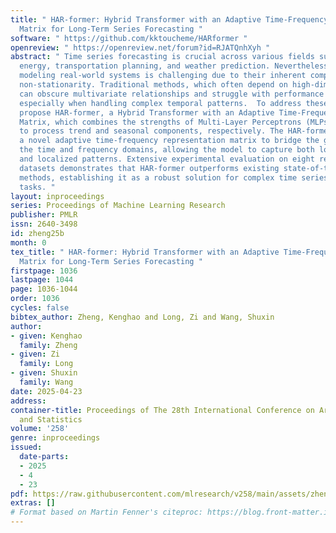 ```yaml
---
title: " HAR-former: Hybrid Transformer with an Adaptive Time-Frequency Representation
  Matrix for Long-Term Series Forecasting "
software: " https://github.com/kktoucheme/HARformer "
openreview: " https://openreview.net/forum?id=RJATQnhXyh "
abstract: " Time series forecasting is crucial across various fields such as economics,
  energy, transportation planning, and weather prediction. Nevertheless, accurately
  modeling real-world systems is challenging due to their inherent complexity and
  non-stationarity. Traditional methods, which often depend on high-dimensional embeddings,
  can obscure multivariate relationships and struggle with performance limitations,
  especially when handling complex temporal patterns.  To address these issues, we
  propose HAR-former, a Hybrid Transformer with an Adaptive Time-Frequency Representation
  Matrix, which combines the strengths of Multi-Layer Perceptrons (MLPs) and Transformers
  to process trend and seasonal components, respectively. The HAR-former leverages
  a novel adaptive time-frequency representation matrix to bridge the gap between
  the time and frequency domains, allowing the model to capture both long-range dependencies
  and localized patterns. Extensive experimental evaluation on eight real-world benchmark
  datasets demonstrates that HAR-former outperforms existing state-of-the-art (SOTA)
  methods, establishing it as a robust solution for complex time series forecasting
  tasks. "
layout: inproceedings
series: Proceedings of Machine Learning Research
publisher: PMLR
issn: 2640-3498
id: zheng25b
month: 0
tex_title: " HAR-former: Hybrid Transformer with an Adaptive Time-Frequency Representation
  Matrix for Long-Term Series Forecasting "
firstpage: 1036
lastpage: 1044
page: 1036-1044
order: 1036
cycles: false
bibtex_author: Zheng, Kenghao and Long, Zi and Wang, Shuxin
author:
- given: Kenghao
  family: Zheng
- given: Zi
  family: Long
- given: Shuxin
  family: Wang
date: 2025-04-23
address:
container-title: Proceedings of The 28th International Conference on Artificial Intelligence
  and Statistics
volume: '258'
genre: inproceedings
issued:
  date-parts:
  - 2025
  - 4
  - 23
pdf: https://raw.githubusercontent.com/mlresearch/v258/main/assets/zheng25b/zheng25b.pdf
extras: []
# Format based on Martin Fenner's citeproc: https://blog.front-matter.io/posts/citeproc-yaml-for-bibliographies/
---
```


